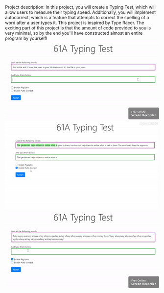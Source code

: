 Project description:
In this project, you will create a Typing Test, which will allow users to measure their typing speed. 
Additionally, you will implement autocorrect, which is a feature that attempts to correct the spelling of a word after a user types it.
This project is inspired by Type Racer. The exciting part of this project is that the amount of code provided to you is very minimal,
so by the end you'll have constructed almost an entire program by yourself!
![](typingtest1.gif)
![](autocorrect.gif)
![](ezgif-1-84ac1efeeadc.gif)
